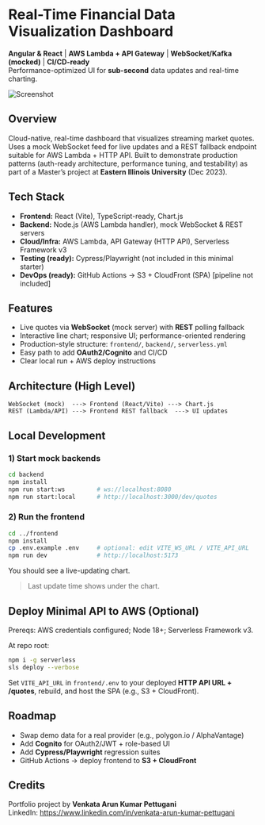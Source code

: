 # Real-Time Financial Data Visualization Dashboard

**Angular & React** | **AWS Lambda + API Gateway** | **WebSocket/Kafka (mocked)** | **CI/CD-ready**  
Performance-optimized UI for **sub-second** data updates and real-time charting.

![Screenshot](assets/screenshot.png)

## Overview
Cloud-native, real-time dashboard that visualizes streaming market quotes. Uses a mock WebSocket feed for live updates and a REST fallback endpoint suitable for AWS Lambda + HTTP API. Built to demonstrate production patterns (auth-ready architecture, performance tuning, and testability) as part of a Master’s project at **Eastern Illinois University** (Dec 2023).

## Tech Stack
- **Frontend:** React (Vite), TypeScript-ready, Chart.js  
- **Backend:** Node.js (AWS Lambda handler), mock WebSocket & REST servers  
- **Cloud/Infra:** AWS Lambda, API Gateway (HTTP API), Serverless Framework v3  
- **Testing (ready):** Cypress/Playwright (not included in this minimal starter)  
- **DevOps (ready):** GitHub Actions → S3 + CloudFront (SPA) [pipeline not included]

## Features
- Live quotes via **WebSocket** (mock server) with **REST** polling fallback  
- Interactive line chart; responsive UI; performance-oriented rendering  
- Production-style structure: `frontend/`, `backend/`, `serverless.yml`  
- Easy path to add **OAuth2/Cognito** and CI/CD  
- Clear local run + AWS deploy instructions

## Architecture (High Level)
```
WebSocket (mock)  ---> Frontend (React/Vite) ---> Chart.js
REST (Lambda/API) ---> Frontend REST fallback  ---> UI updates
```

## Local Development

### 1) Start mock backends
```bash
cd backend
npm install
npm run start:ws         # ws://localhost:8080
npm run start:local      # http://localhost:3000/dev/quotes
```

### 2) Run the frontend
```bash
cd ../frontend
npm install
cp .env.example .env     # optional: edit VITE_WS_URL / VITE_API_URL
npm run dev              # http://localhost:5173
```

You should see a live-updating chart.  
> Last update time shows under the chart.

## Deploy Minimal API to AWS (Optional)
Prereqs: AWS credentials configured; Node 18+; Serverless Framework v3.

At repo root:
```bash
npm i -g serverless
sls deploy --verbose
```
Set `VITE_API_URL` in `frontend/.env` to your deployed **HTTP API URL + /quotes**, rebuild, and host the SPA (e.g., S3 + CloudFront).

## Roadmap
- Swap demo data for a real provider (e.g., polygon.io / AlphaVantage)
- Add **Cognito** for OAuth2/JWT + role-based UI
- Add **Cypress/Playwright** regression suites
- GitHub Actions → deploy frontend to **S3 + CloudFront**

## Credits
Portfolio project by **Venkata Arun Kumar Pettugani**  
LinkedIn: https://www.linkedin.com/in/venkata-arun-kumar-pettugani